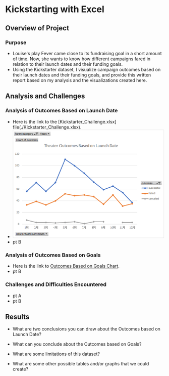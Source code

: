# Kickstarting with Excel

## Overview of Project

### Purpose
- Louise's play Fever came close to its fundraising goal in a short amount of time. Now, she wants to know how different campaigns fared in relation to their launch dates and their funding goals. 
- Using the Kickstarter dataset, I visualize campaign outcomes based on their launch dates and their funding goals, and provide this written report based on my analysis and the visualizations created here.

## Analysis and Challenges

### Analysis of Outcomes Based on Launch Date
- Here is the link to the [Kickstarter_Challenge.xlsx] file(./Kickstarter_Challenge.xlsx).
- ![Outcomes Based on Launch Date](resources/Theater_Outcomes_vs_Launch.png)
- pt B

### Analysis of Outcomes Based on Goals
- Here is the link to [Outcomes Based on Goals Chart](resources/Outcomes_vs_Goals.png).
- pt B

### Challenges and Difficulties Encountered

- pt A
- pt B

## Results

- What are two conclusions you can draw about the Outcomes based on Launch Date?

- What can you conclude about the Outcomes based on Goals?

- What are some limitations of this dataset?

- What are some other possible tables and/or graphs that we could create?
